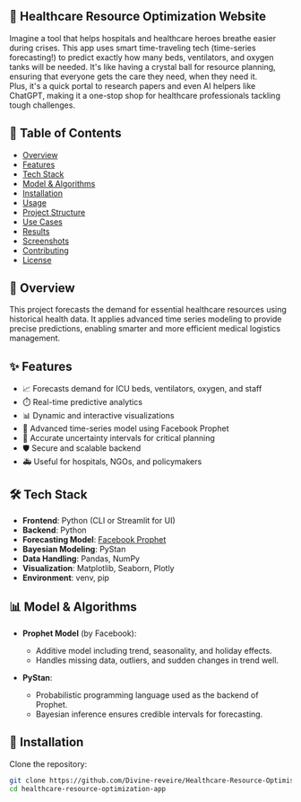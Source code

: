 ## 🏥 Healthcare Resource Optimization Website

Imagine a tool that helps hospitals and healthcare heroes breathe easier during crises. This app uses smart time-traveling tech (time-series forecasting!) to predict exactly how many beds, ventilators, and oxygen tanks will be needed. It's like having a crystal ball for resource planning, ensuring that everyone gets the care they need, when they need it. \
Plus, it's a quick portal to research papers and even AI helpers like ChatGPT, making it a one-stop shop for healthcare professionals tackling tough challenges.


## 📌 Table of Contents

- [Overview](#overview)
- [Features](#features)
- [Tech Stack](#tech-stack)
- [Model & Algorithms](#model--algorithms)
- [Installation](#installation)
- [Usage](#usage)
- [Project Structure](#project-structure)
- [Use Cases](#use-cases)
- [Results](#results)
- [Screenshots](#screenshots)
- [Contributing](#contributing)
- [License](#license)



## 🧠 Overview

This project forecasts the demand for essential healthcare resources using historical health data. It applies advanced time series modeling to provide precise predictions, enabling smarter and more efficient medical logistics management.



## ✨ Features

- 📈 Forecasts demand for ICU beds, ventilators, oxygen, and staff
- ⏱️ Real-time predictive analytics
- 📊 Dynamic and interactive visualizations
- 🧠 Advanced time-series model using Facebook Prophet
- 🧪 Accurate uncertainty intervals for critical planning
- 🛡️ Secure and scalable backend
- 🚑 Useful for hospitals, NGOs, and policymakers



## 🛠️ Tech Stack

- **Frontend**: Python (CLI or Streamlit for UI)
- **Backend**: Python
- **Forecasting Model**: [Facebook Prophet](https://facebook.github.io/prophet/)
- **Bayesian Modeling**: PyStan
- **Data Handling**: Pandas, NumPy
- **Visualization**: Matplotlib, Seaborn, Plotly
- **Environment**: venv, pip



## 📊 Model & Algorithms

- **Prophet Model** (by Facebook):
  - Additive model including trend, seasonality, and holiday effects.
  - Handles missing data, outliers, and sudden changes in trend well.

- **PyStan**:
  - Probabilistic programming language used as the backend of Prophet.
  - Bayesian inference ensures credible intervals for forecasting.



## 🚀 Installation

Clone the repository:

```bash
git clone https://github.com/Divine-reveire/Healthcare-Resource-Optimisation-App.git
cd healthcare-resource-optimization-app
